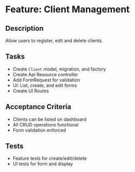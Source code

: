 # Feature: Client Management

## Description
Allow users to register, edit and delete clients.

## Tasks
- Create `Client` model, migration, and factory
- Create Api Resource controller
- Add FormRequest for validation
- UI: List, create, and edit forms
- Create UI Routes 

## Acceptance Criteria
- Clients can be listed on dashboard
- All CRUD operations functional
- Form validation enforced

## Tests
- Feature tests for create/edit/delete
- UI tests for form and display
